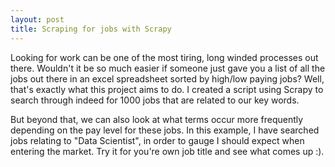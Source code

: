 ```yaml
---
layout: post
title: Scraping for jobs with Scrapy
---
```


Looking for work can be one of the most tiring, long winded processes out there. Wouldn't it be so much easier if someone just gave you a list of all the jobs out there in 
an excel spreadsheet sorted by high/low paying jobs? Well, that's exactly what this project aims to do. I created a script using Scrapy to search through indeed for 1000 jobs that
are related to our key words. 

But beyond that, we can also look at what terms occur more frequently depending on the pay level for these jobs. In this example, I have searched jobs relating to "Data Scientist",
in order to gauge I should expect when entering the market. Try it for you're own job title and see what comes up :).
